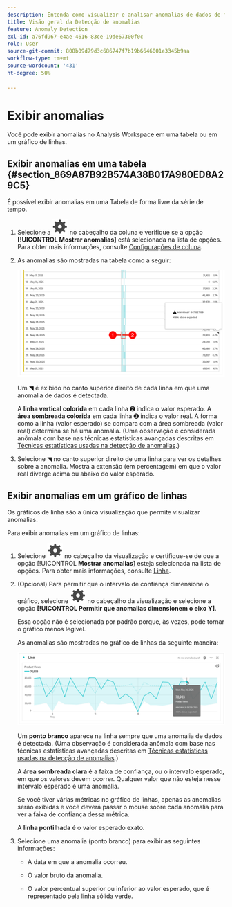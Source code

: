 ```yaml
---
description: Entenda como visualizar e analisar anomalias de dados de forma contextual no Analysis Workspace.
title: Visão geral da Detecção de anomalias
feature: Anomaly Detection
exl-id: a76fd967-e4ae-4616-83ce-19de67300f0c
role: User
source-git-commit: 808b09d79d3c686747f7b19b6646001e3345b9aa
workflow-type: tm+mt
source-wordcount: '431'
ht-degree: 50%

---
```



# Exibir anomalias

Você pode exibir anomalias no Analysis Workspace em uma tabela ou em um gráfico de linhas.

## Exibir anomalias em uma tabela {#section_869A87B92B574A38B017A980ED8A29C5}

É possível exibir anomalias em uma Tabela de forma livre da série de tempo.

1. Selecione a ![Configuração](/help/assets/icons/Setting.svg) no cabeçalho da coluna e verifique se a opção **[!UICONTROL Mostrar anomalias]** está selecionada na lista de opções. Para obter mais informações, consulte [Configurações de coluna](/help/analysis-workspace/visualizations/freeform-table/column-row-settings/column-settings.md).

1. As anomalias são mostradas na tabela como a seguir:

   ![Anomalias detectadas](assets/anomaly-detected.png)

   Um ◥ é exibido no canto superior direito de cada linha em que uma anomalia de dados é detectada.

   A **linha vertical colorida** em cada linha ➋ indica o valor esperado. A **área sombreada colorida** em cada linha ➊ indica o valor real. A forma como a linha (valor esperado) se compara com a área sombreada (valor real) determina se há uma anomalia. (Uma observação é considerada anômala com base nas técnicas estatísticas avançadas descritas em [Técnicas estatísticas usadas na detecção de anomalias](/help/analysis-workspace/c-anomaly-detection/statistics-anomaly-detection.md).)

1. Selecione ◥ no canto superior direito de uma linha para ver os detalhes sobre a anomalia. Mostra a extensão (em percentagem) em que o valor real diverge acima ou abaixo do valor esperado.

## Exibir anomalias em um gráfico de linhas

Os gráficos de linha são a única visualização que permite visualizar anomalias.

Para exibir anomalias em um gráfico de linhas:

1. Selecione ![Configuração](/help/assets/icons/Setting.svg) no cabeçalho da visualização e certifique-se de que a opção [!UICONTROL **Mostrar anomalias**] esteja selecionada na lista de opções. Para obter mais informações, consulte [Linha](/help/analysis-workspace/visualizations/line.md).

1. (Opcional) Para permitir que o intervalo de confiança dimensione o gráfico, selecione ![Configuração](/help/assets/icons/Setting.svg) no cabeçalho da visualização e selecione a opção **[!UICONTROL Permitir que anomalias dimensionem o eixo Y]**.

   Essa opção não é selecionada por padrão porque, às vezes, pode tornar o gráfico menos legível.

   As anomalias são mostradas no gráfico de linhas da seguinte maneira:

   ![Visualização de linha detectada por anomalia](assets/anomaly-detected-line.png)

   Um **ponto branco** aparece na linha sempre que uma anomalia de dados é detectada. (Uma observação é considerada anômala com base nas técnicas estatísticas avançadas descritas em [Técnicas estatísticas usadas na detecção de anomalias](/help/analysis-workspace/c-anomaly-detection/statistics-anomaly-detection.md).)

   A **área sombreada clara** é a faixa de confiança, ou o intervalo esperado, em que os valores devem ocorrer. Qualquer valor que não esteja nesse intervalo esperado é uma anomalia.

   Se você tiver várias métricas no gráfico de linhas, apenas as anomalias serão exibidas e você deverá passar o mouse sobre cada anomalia para ver a faixa de confiança dessa métrica.

   A **linha pontilhada** é o valor esperado exato.

1. Selecione uma anomalia (ponto branco) para exibir as seguintes informações:

   * A data em que a anomalia ocorreu.

   * O valor bruto da anomalia.

   * O valor percentual superior ou inferior ao valor esperado, que é representado pela linha sólida verde.








<!--
# View anomalies in Analysis Workspace

You can view anomalies in a table or in a line chart.

## View anomalies in a table {#table}

You can view anomalies in a time-series Freeform Table.

1. Select the column settings icon in the column header, then ensure that the [!UICONTROL **Anomalies**] option is selected in the list of options. For more information, see [Column settings](/help/analysis-workspace/visualizations/freeform-table/column-row-settings/column-settings.md).

1. Click away from the settings menu to view the updated table.

   ![An anomaly detection notification indicating 15% below expected.](assets/anomaly_detected.png)

1. Anomalies are shown in the table as follows:

   A **dark gray triangle** appears in the upper-right corner of each row where a data anomaly is detected.

   The colored **vertical line** in each row indicates the expected value. The colored **shaded area** in each row indicates the actual value. How the line (expected value) compares with the shaded area (actual value) determines whether there is an anomaly. (An observation is considered anomolous based on the advanced statistical techniques described in [Statistical techniques used in anomaly detection](/help/analysis-workspace/c-anomaly-detection/statistics-anomaly-detection.md).)

1. Select the gray triangle in the upper-right corner of a row to view details about the anomaly. This shows the extent (as a percentage) to which the actual value diverges either above or below the expected value.

## View anomalies in a line chart {#line-chart}

A Line chart is the only visualization that allows you to view anomalies.

To view anomalies in a line chart:

1. Select the settings icon in the visualization header, then ensure that the [!UICONTROL **Show anomalies**] option is selected in the list of options. For more information, see [Line](/help/analysis-workspace/visualizations/line.md).

1. (Optional) To allow the confidence interval to scale the chart, select the settings icon in the visualization header, then select the option, **[!UICONTROL Allow anomalies to Scale Y-axis]**. 

   This option is not selected by default because it can sometimes make the chart less legible.
   
1. Click away from the settings menu to view the updated line chart.

      ![A line chart with an anomaly detected message indicating 15% above expected.](assets/anomaly_linechart.png)

   Anomalies are shown in the line chart as follows:
   
   A **white dot** appears on the line wherever a data anomaly is detected. (An observation is considered anomolous based on the advanced statistical techniques described in [Statistical techniques used in anomaly detection](/help/analysis-workspace/c-anomaly-detection/statistics-anomaly-detection.md).)

   The **light shaded area** is the confidence band, or expected range, where values should occur. Any value that falls outside of this expected range is an anomaly. 

   If you have multiple metrics in the line chart, only the anomalies are shown and you have to hover over each anomaly to see the confidence band for that metric. 

   The **dotted line** is the exact expected value.

1. Click an anomaly (white dot) to view the following information:

   * The date the anomaly occurred 
   
   * The raw value of the anomaly 
   
   * The percentage value above or below the expected value, which is represented by the solid green line.
   
-->
